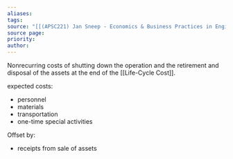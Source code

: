 ```yaml
---
aliases: 
tags: 
source: "[[(APSC221) Jan Sneep - Economics & Business Practices in Engineering.pdf#page=24&selection=200,0,201,4|(APSC221) Jan Sneep - Economics & Business Practices in Engineering, page 24]]"
source page: 
priority: 
author:
---
```

Nonrecurring costs of shutting down the operation and the retirement and disposal of the assets at the end of the [[Life-Cycle Cost]].

expected costs:
- personnel
- materials
- transportation
- one-time special activities

Offset by:
- receipts from sale of assets